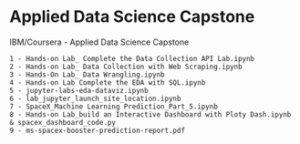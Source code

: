# Applied Data Science Capstone
IBM/Coursera - Applied Data Science Capstone

    1 - Hands-on Lab_ Complete the Data Collection API Lab.ipynb
    2 - Hands-on Lab_ Data Collection with Web Scraping.ipynb
    3 - Hands-On Lab_ Data Wrangling.ipynb
    4 - Hands-on Lab Complete the EDA with SQL.ipynb
    5 - jupyter-labs-eda-dataviz.ipynb
    6 - lab_jupyter_launch_site_location.ipynb
    7 - SpaceX_Machine Learning Prediction_Part_5.ipynb
    8 - Hands-on Lab_build an Interactive Dashboard with Ploty Dash.ipynb & spacex_dashboard_code.py
    9 - ms-spacex-booster-prediction-report.pdf
